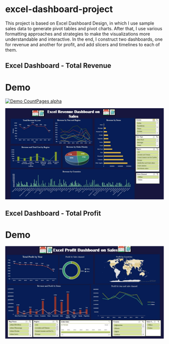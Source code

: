 # excel-dashboard-project

This project is based on Excel Dashboard Design, in which I use sample sales data to generate pivot tables and pivot charts. After that, I use various formatting approaches and strategies to make the visualizations more understandable and interactive. In the end, I construct two dashboards, one for revenue and another for profit, and add slicers and timelines to each of them.

## Excel Dashboard - Total Revenue 

# Demo

[![Demo CountPages alpha](https://share.gifyoutube.com/KzB6Gb.gif)](https://www.youtube.com/watch?v=T4ef46NSjeM)

[![Watch the video](https://github.com/KunwarManish/excel-project/blob/main/Excel%20Dashboard/images/sales-revenue-dashboard.JPG?raw=true)](https://www.youtube.com/watch?v=T4ef46NSjeM)



## Excel Dashboard - Total Profit  

# Demo
[![Watch the video](https://github.com/KunwarManish/excel-project/blob/main/Excel%20Dashboard/images/sales-profit-dashboard.JPG?raw=true)](https://www.youtube.com/watch?v=RsGT03MRc3I)


